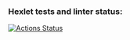### Hexlet tests and linter status:
[![Actions Status](https://github.com/1Katerina1/python-project-49/workflows/hexlet-check/badge.svg)](https://github.com/1Katerina1/python-project-49/actions)